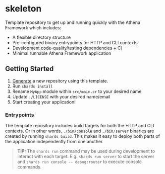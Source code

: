 # skeleton

Template repository to get up and running quickly with the Athena Framework which includes:

* A flexible directory structure
* Pre-configured binary entrypoints for HTTP and CLI contexts
* Development code-quality/testing dependencies + CI
* Minimal runnable Athena Framework application

## Getting Started

1. [Generate](https://github.com/athena-framework/skeleton/generate) a new repository using this template.
1. Run `shards install`
1. Rename `MyApp` module within `src/main.cr` to your desired name
1. Update `./LICENSE` with your desired name/email
1. Start creating your application!

### Entrypoints

The template repository includes build targets for both the HTTP and CLI contexts.
Or in other words, `./bin/console` and `./bin/server` binaries are created by running `shards build`.
This makes it easy to deploy both parts of the application independently from one another.

> **TIP:** The `shards run` command may be used during development to interact with each target. 
> E.g. `shards run server` to start the server and `shards run console -- debug:router` to execute console commands.
